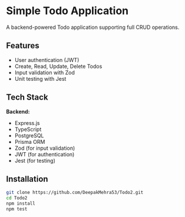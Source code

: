 # Simple Todo Application

A backend-powered Todo application supporting full CRUD operations.

## Features

- User authentication (JWT)
- Create, Read, Update, Delete Todos
- Input validation with Zod
- Unit testing with Jest

## Tech Stack

**Backend:**

- Express.js
- TypeScript
- PostgreSQL
- Prisma ORM
- Zod (for input validation)
- JWT (for authentication)
- Jest (for testing)

## Installation

```bash
git clone https://github.com/DeepakMehra53/Todo2.git
cd Todo2
npm install
npm test